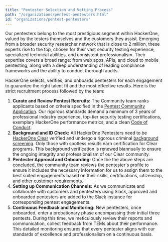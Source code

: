 ```yaml
---
title: "Pentester Selection and Vetting Process"
path: "/organizations/pentest-pentesters.html"
id: "organizations/pentest-pentesters"
---
```


Our pentesters belong to the most prestigious segment within HackerOne, valued by the testers themselves and the customers they assist. Emerging from a broader security researcher network that is close to 2 million, these experts rise to the top, chosen for their vast security testing experience, specialized technical abilities, and consistent professionalism. Their expertise covers a broad range: from web apps, APIs, and cloud to mobile pentesting, along with a deep understanding of leading compliance frameworks and the ability to conduct thorough audits. 

HackerOne selects, verifies, and onboards pentesters for each engagement to guarantee the right talent fit and the most effective results. Here is the strict recruitment process followed by the team: 

1. **Curate and Review Pentest Recruits:** The Community team ranks applicants based on criteria specified in the [Pentest Community Application](https://www.hackerone.com/hackers/pentest-community-application). Our rigorous standards demand a minimum of 3 years of professional industry experience, top-tier security testing certifications, exemplary HackerOne performance metrics, and a clean [Code of Conduct](https://www.hackerone.com/disclosure-guidelines).
2. **Background and ID Check:** All HackerOne Pentesters need to be [HackerOne Clear](/hackers/hackerone-clear.html) verified and undergo a rigorous criminal [background screening](/hackers/background-checks.html). Only those with spotless results earn certification for Clear programs. This background verification is renewed biannually to ensure the ongoing integrity and professionalism of our Clear community.
3. **Pentester Approval and Onboarding:** Once the the above steps are concluded, the community team reviews the pentester's profile to ensure it includes the necessary information for us to assign them to the best suited engagements based on their skills, certifications, citizenship, and other customer requirements.
4. **Setting up Communication Channels:** As we communicate and collaborate with customers and pentesters using Slack, approved and onboarded pentesters are added to the Slack instance for corresponding pentest engagements.
5. **Continuous Feedback and Monitoring:** New pentesters, once onboarded, enter a probationary phase encompassing their initial three pentests. During this time, we meticulously review their reports and communication, collect feedback from TEMs about their performance. This detailed monitoring ensures that every pentester aligns with our standards of excellence and professionalism on a continuous basis.
